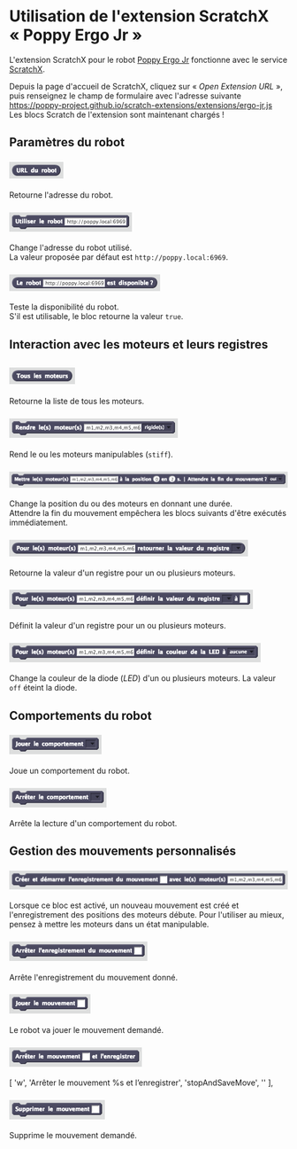 # Utilisation de l'extension ScratchX « Poppy Ergo Jr »

L'extension ScratchX pour le robot [Poppy Ergo Jr](https://www.poppy-education.org/robots/poppy-ergo-jr/) fonctionne avec le service [ScratchX](http://scratchx.org/).

Depuis la page d'accueil de ScratchX, cliquez sur « _Open Extension URL_ », puis renseignez le champ de formulaire avec l'adresse suivante https://poppy-project.github.io/scratch-extensions/extensions/ergo-jr.js  
Les blocs Scratch de l'extension sont maintenant chargés !

## Paramètres du robot

### ![URL du robot](../../img/fr/get-host.png)

Retourne l'adresse du robot.

### ![Utiliser le robot %s](../../img/fr/set-host.png)

Change l'adresse du robot utilisé.  
La valeur proposée par défaut est `http://poppy.local:6969`.

### ![Le robot %s est disponible ?](../../img/fr/test-host.png)

Teste la disponibilité du robot.  
S'il est utilisable, le bloc retourne la valeur `true`.

## Interaction avec les moteurs et leurs registres

## ![Tous les moteurs](../../img/fr/get-all-motors.png)

Retourne la liste de tous les moteurs.

### ![Rendre le(s) moteur(s) %s %m.compliancy](../../img/fr/set-motors-compliant.png)

Rend le ou les moteurs manipulables (`stiff`).

### ![Mettre le(s) moteur(s) %s à la position %n en %n s. | Attendre la fin du mouvement ? %m.yesno](../../img/fr/set-motors-position-wait.png)

Change la position du ou des moteurs en donnant une durée.  
Attendre la fin du mouvement empêchera les blocs suivants d'être exécutés immédiatement.

### ![Pour le(s) moteur(s) %s, retourner la valeur du registre %m.allRegisters](../../img/fr/get-motors-register.png)

Retourne la valeur d'un registre pour un ou plusieurs moteurs.

### ![Pour le(s) moteur(s) %s, définir la valeur du registre %m.registers à %s](../../img/fr/set-motors-register.png)

Définit la valeur d'un registre pour un ou plusieurs moteurs.

### ![Pour le(s) moteur(s) %s, définir la couleur de la LED à %m.ledColors](../../img/fr/set-led-color.png)

Change la couleur de la diode (_LED_) d'un ou plusieurs moteurs. La valeur `off` éteint la diode.

## Comportements du robot

### ![Jouer le comportement %m.behaviors](../../img/fr/start-behavior.png)

Joue un comportement du robot.

### ![Arrêter le comportement %m.behaviors](../../img/fr/stop-behavior.png)

Arrête la lecture d'un comportement du robot.

## Gestion des mouvements personnalisés

### ![Créer et démarrer l’enregistrement du mouvement %s avec le(s) moteur(s) %s](../../img/fr/create-move.png)

Lorsque ce bloc est activé, un nouveau mouvement est créé et l'enregistrement des positions des moteurs débute. Pour l'utiliser au mieux, pensez à mettre les moteurs dans un état manipulable.

### ![Arrêter l’enregistrement du mouvement %s](../../img/fr/stop-move-recording.png)

Arrête l'enregistrement du mouvement donné.

### ![Jouer le mouvement %s](../../img/fr/play-move.png)

Le robot va jouer le mouvement demandé.

### ![Arrêter le mouvement %s et l’enregistrer](../../img/fr/stop-and-save-move.png)

[ 'w', 'Arrêter le mouvement %s et l’enregistrer', 'stopAndSaveMove', '' ],

### ![Supprimer le mouvement %s](../../img/fr/delete-move.png)

Supprime le mouvement demandé.
